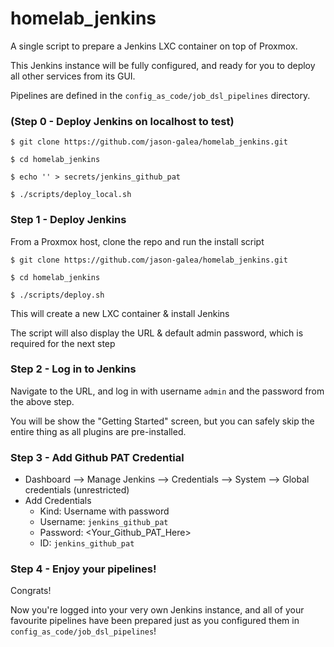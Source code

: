 # homelab_jenkins
<!-- Scripts to install Jenkins from a Proxmox host, as well as configure Jenkins
to run pipelines from other repos

This repo has two purposes:
- To create a functional Jenkins LXC container from a fresh Proxmox host
- To prepare the above Jenkins container to run pipelines from other repos -->

A single script to prepare a Jenkins LXC container on top of Proxmox.

This Jenkins instance will be fully configured, and ready for you to deploy
all other services from its GUI.

Pipelines are defined in the `config_as_code/job_dsl_pipelines` directory.



### (Step 0 - Deploy Jenkins on localhost to test)

    $ git clone https://github.com/jason-galea/homelab_jenkins.git

    $ cd homelab_jenkins

    $ echo '' > secrets/jenkins_github_pat

    $ ./scripts/deploy_local.sh



### Step 1 - Deploy Jenkins

From a Proxmox host, clone the repo and run the install script

    $ git clone https://github.com/jason-galea/homelab_jenkins.git

    $ cd homelab_jenkins

    $ ./scripts/deploy.sh


This will create a new LXC container & install Jenkins

The script will also display the URL & default admin password,
which is required for the next step



### Step 2 - Log in to Jenkins

Navigate to the URL, and log in with username `admin` and the password from
the above step.

You will be show the "Getting Started" screen, but you can safely skip the
entire thing as all plugins are pre-installed.



### Step 3 - Add Github PAT Credential

- Dashboard --> Manage Jenkins --> Credentials --> System --> Global credentials (unrestricted)
- Add Credentials
    - Kind: Username with password
    - Username: `jenkins_github_pat`
    - Password: <Your_Github_PAT_Here>
    - ID: `jenkins_github_pat`


### Step 4 - Enjoy your pipelines!

Congrats!

Now you're logged into your very own Jenkins instance, and all of your favourite
pipelines have been prepared just as you configured them in `config_as_code/job_dsl_pipelines`!

